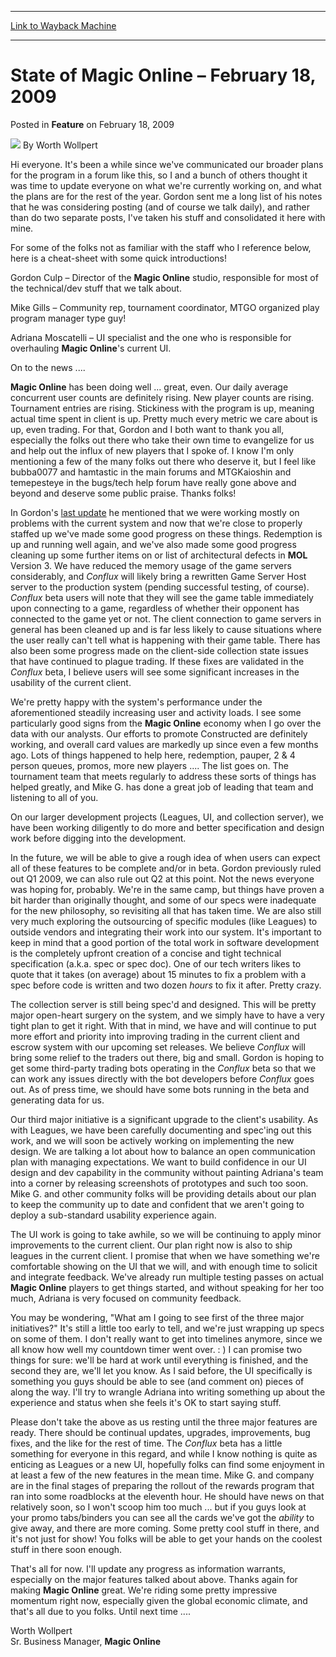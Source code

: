 
---
[Link to Wayback Machine](https://web.archive.org/web/20211021131203/https://magic.wizards.com/en/articles/archive/feature/state-magic-online-%E2%80%93-february-18-2009-2009-02-18)

[_metadata_:author]:- "Worth Wollpert"
[_metadata_:description]:- "Hi everyone. It's been a while since we've communicated our broader plans for the program in a forum like this, so I and a bunch of others thought it was time to update everyone on what we're currently working on, and what the plans are for the rest of the year. Gordon sent me a long list of his notes that he was considering posting (and of course we talk daily), and rather"
[_metadata_:generator]:- "Drupal 7 (http://drupal.org)"
[_metadata_:publish_date]:- "2009-02-18"
[_metadata_:title]:- "State of Magic Online – February 18, 2009"
[_metadata_:wayback_capture_timestamp]:- "2021-10-21 13:12:03+00:00"
[_metadata_:wayback_raw_url]:- "https://web.archive.org/web/20211021131203id_/https://magic.wizards.com/en/articles/archive/feature/state-magic-online-%E2%80%93-february-18-2009-2009-02-18"
[_metadata_:wayback_url]:- "https://magic.wizards.com/en/articles/archive/feature/state-magic-online-%E2%80%93-february-18-2009-2009-02-18"
---


State of Magic Online – February 18, 2009
=========================================



 Posted in **Feature**
 on February 18, 2009 






![](https://media.magic.wizards.com/styles/auth_small/public/images/person/worth-wollpert.jpg)
By Worth Wollpert











Hi everyone. It's been a while since we've communicated our broader plans for the program in a forum like this, so I and a bunch of others thought it was time to update everyone on what we're currently working on, and what the plans are for the rest of the year. Gordon sent me a long list of his notes that he was considering posting (and of course we talk daily), and rather than do two separate posts, I've taken his stuff and consolidated it here with mine. 


For some of the folks not as familiar with the staff who I reference below, here is a cheat-sheet with some quick introductions!


Gordon Culp – Director of the **Magic Online** studio, responsible for most of the technical/dev stuff that we talk about.


Mike Gills – Community rep, tournament coordinator, MTGO organized play program manager type guy!


Adriana Moscatelli – UI specialist and the one who is responsible for overhauling **Magic Online**'s current UI.


On to the news ....


**Magic Online** has been doing well ... great, even. Our daily average concurrent user counts are definitely rising. New player counts are rising. Tournament entries are rising. Stickiness with the program is up, meaning actual time spent in client is up. Pretty much every metric we care about is up, even trading. For that, Gordon and I both want to thank you all, especially the folks out there who take their own time to evangelize for us and help out the influx of new players that I spoke of. I know I'm only mentioning a few of the many folks out there who deserve it, but I feel like bubba0077 and hamtastic in the main forums and MTGKaioshin and temepesteye in the bugs/tech help forum have really gone above and beyond and deserve some public praise. Thanks folks!


In Gordon's [last update](http://archive.wizards.com/magic/magazine/Article.aspx?x=mtg/daily/other/101008) he mentioned that we were working mostly on problems with the current system and now that we're close to properly staffed up we've made some good progress on these things. Redemption is up and running well again, and we've also made some good progress cleaning up some further items on or list of architectural defects in **MOL** Version 3. We have reduced the memory usage of the game servers considerably, and *Conflux* will likely bring a rewritten Game Server Host server to the production system (pending successful testing, of course). *Conflux* beta users will note that they will see the game table immediately upon connecting to a game, regardless of whether their opponent has connected to the game yet or not. The client connection to game servers in general has been cleaned up and is far less likely to cause situations where the user really can't tell what is happening with their game table. There has also been some progress made on the client-side collection state issues that have continued to plague trading. If these fixes are validated in the *Conflux* beta, I believe users will see some significant increases in the usability of the current client.


We're pretty happy with the system's performance under the aforementioned steadily increasing user and activity loads. I see some particularly good signs from the **Magic Online** economy when I go over the data with our analysts. Our efforts to promote Constructed are definitely working, and overall card values are markedly up since even a few months ago. Lots of things happened to help here, redemption, pauper, 2 & 4 person queues, promos, more new players .... The list goes on. The tournament team that meets regularly to address these sorts of things has helped greatly, and Mike G. has done a great job of leading that team and listening to all of you. 


On our larger development projects (Leagues, UI, and collection server), we have been working diligently to do more and better specification and design work before digging into the development.


In the future, we will be able to give a rough idea of when users can expect all of these features to be complete and/or in beta. Gordon previously ruled out Q1 2009, we can also rule out Q2 at this point. Not the news everyone was hoping for, probably. We're in the same camp, but things have proven a bit harder than originally thought, and some of our specs were inadequate for the new philosophy, so revisiting all that has taken time. We are also still very much exploring the outsourcing of specific modules (like Leagues) to outside vendors and integrating their work into our system. It's important to keep in mind that a good portion of the total work in software development is the completely upfront creation of a concise and tight technical specification (a.k.a. spec or spec doc). One of our tech writers likes to quote that it takes (on average) about 15 minutes to fix a problem with a spec before code is written and two dozen *hours* to fix it after. Pretty crazy.


The collection server is still being spec'd and designed. This will be pretty major open-heart surgery on the system, and we simply have to have a very tight plan to get it right. With that in mind, we have and will continue to put more effort and priority into improving trading in the current client and escrow system with our upcoming set releases. We believe *Conflux* will bring some relief to the traders out there, big and small. Gordon is hoping to get some third-party trading bots operating in the *Conflux* beta so that we can work any issues directly with the bot developers before *Conflux* goes out. As of press time, we should have some bots running in the beta and generating data for us.


Our third major initiative is a significant upgrade to the client's usability. As with Leagues, we have been carefully documenting and spec'ing out this work, and we will soon be actively working on implementing the new design. We are talking a lot about how to balance an open communication plan with managing expectations. We want to build confidence in our UI design and dev capability in the community without painting Adriana's team into a corner by releasing screenshots of prototypes and such too soon. Mike G. and other community folks will be providing details about our plan to keep the community up to date and confident that we aren't going to deploy a sub-standard usability experience again.


The UI work is going to take awhile, so we will be continuing to apply minor improvements to the current client. Our plan right now is also to ship leagues in the current client. I promise that when we have something we're comfortable showing on the UI that we will, and with enough time to solicit and integrate feedback. We've already run multiple testing passes on actual **Magic Online** players to get things started, and without speaking for her too much, Adriana is very focused on community feedback. 


You may be wondering, "What am I going to see first of the three major initiatives?" It's still a little too early to tell, and we're just wrapping up specs on some of them. I don't really want to get into timelines anymore, since we all know how well my countdown timer went over. : ) I can promise two things for sure: we'll be hard at work until everything is finished, and the second they are, we'll let you know. As I said before, the UI specifically is something you guys should be able to see (and comment on) pieces of along the way. I'll try to wrangle Adriana into writing something up about the experience and status when she feels it's OK to start saying stuff. 


Please don't take the above as us resting until the three major features are ready. There should be continual updates, upgrades, improvements, bug fixes, and the like for the rest of time. The *Conflux* beta has a little something for everyone in this regard, and while I know nothing is quite as enticing as Leagues or a new UI, hopefully folks can find some enjoyment in at least a few of the new features in the mean time. Mike G. and company are in the final stages of preparing the rollout of the rewards program that ran into some roadblocks at the eleventh hour. He should have news on that relatively soon, so I won't scoop him too much ... but if you guys look at your promo tabs/binders you can see all the cards we've got the *ability* to give away, and there are more coming. Some pretty cool stuff in there, and it's not just for show! You folks will be able to get your hands on the coolest stuff in there soon enough.


That's all for now. I'll update any progress as information warrants, especially on the major features talked about above. Thanks again for making **Magic Online** great. We're riding some pretty impressive momentum right now, especially given the global economic climate, and that's all due to you folks. Until next time ....


Worth Wollpert  
 Sr. Business Manager, **Magic Online**







